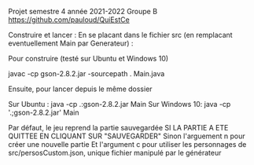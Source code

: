 Projet semestre 4 année 2021-2022 Groupe B
https://github.com/pauloud/QuiEstCe

Construire et lancer :
En se placant dans le fichier src (en remplacant eventuellement Main par Generateur) :

Pour construire (testé sur Ubuntu et Windows 10)

javac -cp gson-2.8.2.jar -sourcepath . Main.java

Ensuite, pour lancer depuis le même dossier

Sur Ubuntu :
java -cp .:gson-2.8.2.jar Main 
Sur Windows 10:
java -cp '.;gson-2.8.2.jar' Main

Par défaut, le jeu reprend la partie sauvegardée SI LA PARTIE A ETE QUITTEE EN CLIQUANT SUR "SAUVEGARDER"
Sinon l'arguement n pour créer une nouvelle partie
Et l'argument c pour utiliser les personnages de src/persosCustom.json, unique fichier manipulé par le générateur


